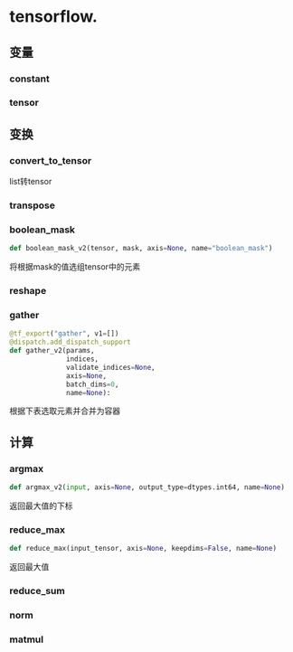 # tensorflow.

## 变量

### constant

### tensor

## 变换

### convert_to_tensor

list转tensor

### transpose

### boolean_mask

```python
def boolean_mask_v2(tensor, mask, axis=None, name="boolean_mask")
```

将根据mask的值选组tensor中的元素

### reshape



### gather

```python
@tf_export("gather", v1=[])
@dispatch.add_dispatch_support
def gather_v2(params,
              indices,
              validate_indices=None,
              axis=None,
              batch_dims=0,
              name=None):
```

根据下表选取元素并合并为容器

## 计算

### argmax

```python
def argmax_v2(input, axis=None, output_type=dtypes.int64, name=None)
```

返回最大值的下标

### reduce_max

```python
def reduce_max(input_tensor, axis=None, keepdims=False, name=None)
```

返回最大值

### reduce_sum

### norm

### matmul